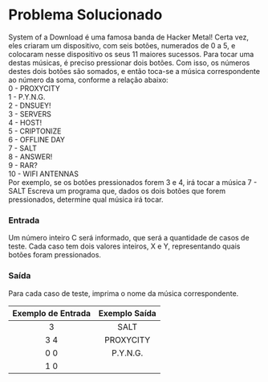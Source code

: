 # Problema Solucionado

System of a Download é uma famosa banda de Hacker Metal! Certa vez, eles criaram um dispositivo, com seis botões, numerados de 0 a 5, e colocaram nesse dispositivo os seus 11 maiores sucessos. Para tocar uma destas músicas, é preciso pressionar dois botões. 
Com isso, os números destes dois botões são somados, e então toca-se a música correspondente ao número da soma, conforme a relação abaixo: <br />
0 - PROXYCITY <br />
1 - P.Y.N.G. <br />
2 - DNSUEY! <br />
3 - SERVERS <br />
4 - HOST! <br />
5 - CRIPTONIZE <br />
6 - OFFLINE DAY <br />
7 - SALT <br />
8 - ANSWER! <br />
9 - RAR? <br />
10 - WIFI ANTENNAS <br />
Por exemplo, se os botões pressionados forem 3 e 4, irá tocar a música 7 - SALT
Escreva um programa que, dados os dois botões que forem pressionados, determine qual música irá tocar.
### Entrada
Um número inteiro C será informado, que será a quantidade de casos de teste. Cada caso tem dois valores inteiros, X e Y, representando quais botões foram pressionados.
### Saída
Para cada caso de teste, imprima o nome da música correspondente.

| __Exemplo de Entrada__ | __Exemplo Saída__ |
|   :---:            |   :---:               |
| 3                  |  SALT                 |
| 3 4                |  PROXYCITY            |
| 0 0                |  P.Y.N.G.             |
| 1 0                |                       |
